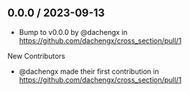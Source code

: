 0.0.0 / 2023-09-13
------------------
* Bump to v0.0.0 by @dachengx in https://github.com/dachengx/cross_section/pull/1

New Contributors
* @dachengx made their first contribution in https://github.com/dachengx/cross_section/pull/1
